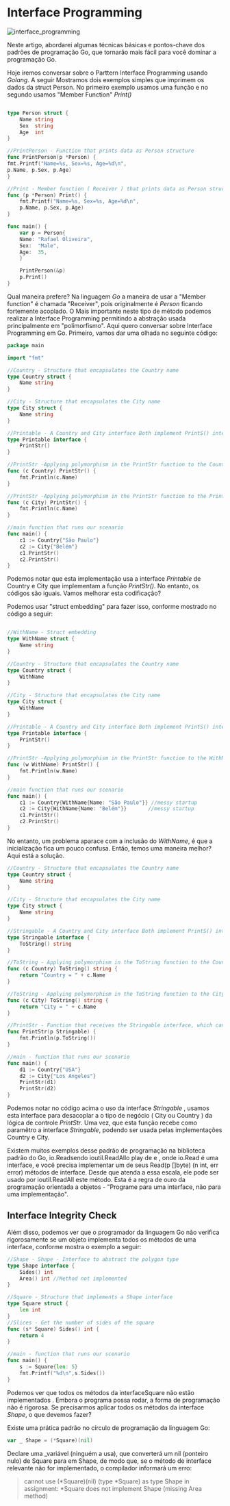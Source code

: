 # Interface Programming

![interface_programming](interface_programming.png)

Neste artigo, abordarei algumas técnicas básicas e pontos-chave dos padrões de programação Go,
que tornarão mais fácil para você dominar a programação Go.

Hoje iremos conversar sobre o Parttern Interface Programming usando *Golang*.
A seguir Mostramos dois exemplos simples que imprimem os dados da struct Person.
No primeiro exemplo usamos uma função e no segundo usamos "Member Function" *Print()*

```go

type Person struct {
    Name string
    Sex  string
    Age  int
}

//PrintPerson - Function that prints data as Person structure
func PrintPerson(p *Person) {
fmt.Printf("Name=%s, Sex=%s, Age=%d\n",
p.Name, p.Sex, p.Age)
}

//Print - Member function ( Receiver ) that prints data as Person structure
func (p *Person) Print() {
    fmt.Printf("Name=%s, Sex=%s, Age=%d\n",
    p.Name, p.Sex, p.Age)
}

func main() {
    var p = Person{
    Name: "Rafael Oliveira",
    Sex:  "Male",
    Age:  35,
    }

    PrintPerson(&p)
    p.Print()
}
```
Qual maneira prefere? Na linguagem *Go* a maneira de usar a "Member function" é chamada "Receiver", pois originalmente é *Person* ficando fortemente acoplado.
O Mais importante neste tipo de método podemos realizar a Interface Programming permitindo a abstração usada principalmente em "polimorfismo".
Aqui quero conversar sobre Interface Programming em Go.
Primeiro, vamos dar uma olhada no seguinte código:

```go
package main

import "fmt"

//Country - Structure that encapsulates the Country name
type Country struct {
	Name string
}

//City - Structure that encapsulates the City name
type City struct {
	Name string
}

//Printable - A Country and City interface Both implement PrintS() interface methods and produce themselves.
type Printable interface {
	PrintStr()
}

//PrintStr -Applying polymorphism in the PrintStr function to the Country structure
func (c Country) PrintStr() {
	fmt.Println(c.Name)
}

//PrintStr -Applying polymorphism in the PrintStr function to the PrintStr structure
func (c City) PrintStr() {
	fmt.Println(c.Name)
}

//main function that runs our scenario
func main() {
	c1 := Country{"São Paulo"}
	c2 := City{"Belém"}
	c1.PrintStr()
	c2.PrintStr()
}

```

Podemos notar que esta implementação usa a interface *Printable* de Country e City que implementam a função
*PrintStr()*. No entanto, os códigos são iguais. Vamos melhorar esta codificação?

Podemos usar "struct embedding" para fazer isso, conforme mostrado no código a seguir:

```go

//WithName - Struct embedding
type WithName struct {
	Name string
}

//Country - Structure that encapsulates the Country name
type Country struct {
	WithName
}

//City - Structure that encapsulates the City name
type City struct {
	WithName
}

//Printable - A Country and City interface Both implement PrintS() interface methods and produce themselves.
type Printable interface {
	PrintStr()
}

//PrintStr -Applying polymorphism in the PrintStr function to the WithName structure
func (w WithName) PrintStr() {
	fmt.Println(w.Name)
}

//main function that runs our scenario
func main() {
	c1 := Country{WithName{Name: "São Paulo"}} //messy startup
	c2 := City{WithName{Name: "Belém"}}       //messy startup
	c1.PrintStr()
	c2.PrintStr()
}
```

No entanto, um problema aparace com a inclusão do *WithName*, é que a inicialização fica um pouco confusa.
Então, temos uma maneira melhor? Aqui está a solução.

````go
//Country - Structure that encapsulates the Country name
type Country struct {
	Name string
}

//City - Structure that encapsulates the City name
type City struct {
	Name string
}

//Stringable - A Country and City interface Both implement PrintS() interface methods and produce themselves.
type Stringable interface {
	ToString() string
}

//ToString - Applying polymorphism in the ToString function to the Country structure
func (c Country) ToString() string {
	return "Country = " + c.Name
}

//ToString - Applying polymorphism in the ToString function to the City structure
func (c City) ToString() string {
	return "City = " + c.Name
}

//PrintStr - Function that receives the Stringable interface, which can be used by Country and City implementations
func PrintStr(p Stringable) {
	fmt.Println(p.ToString())
}

//main - function that runs our scenario
func main() {
	d1 := Country{"USA"}
	d2 := City{"Los Angeles"}
	PrintStr(d1)
	PrintStr(d2)
}
````

Podemos notar no código acima o uso da interface *Stringable* , usamos esta interface para desacoplar a o tipo de negócio ( City ou Country )
da lógica de controle *PrintStr*. Uma vez, que esta função recebe como paramêtro a interface *Stringable*, podendo ser usada pelas implementações Country e City.

Existem muitos exemplos desse padrão de programação na biblioteca padrão do Go, io.Readsendo ioutil.ReadAllo play de e , 
onde io.Read é uma interface, e você precisa implementar um de seus Read(p []byte) (n int, err error) métodos de interface.
Desde que atenda a essa escala, ele pode ser usado por ioutil.ReadAll este método.
Esta é a regra de ouro da programação orientada a objetos - "Programe para uma interface, não para uma implementação".

## Interface Integrity Check

Além disso, podemos ver que o programador da linguagem Go não verifica rigorosamente se um objeto implementa todos 
os métodos de uma interface, conforme mostra o exemplo a seguir:

```go
//Shape - Shape - Interface to abstract the polygon type
type Shape interface {
    Sides() int
    Area() int //Method not implemented
}

//Square - Structure that implements a Shape interface
type Square struct {
    len int
}
//Slices - Get the number of sides of the square
func (s* Square) Sides() int {
    return 4
}

//main - function that runs our scenario
func main() {
    s := Square{len: 5}
    fmt.Printf("%d\n",s.Sides())
}
```

Podemos ver que todos os métodos da interfaceSquare não estão implementados . 
Embora o programa possa rodar, a forma de programação não é rigorosa. Se precisarmos aplicar todos os métodos da interface *Shape*,
o que devemos fazer?

Existe uma prática padrão no círculo de programação da linguagem Go:

````go
var _ Shape = (*Square)(nil)
````

Declare uma _variável (ninguém a usa), que converterá um nil (ponteiro nulo)  de Square para em Shape, de modo que,
se o método de interface relevante não for implementado, o compilador informará um erro:

>cannot use (*Square)(nil) (type *Square) as type Shape in assignment: *Square does not implement Shape (missing Area method)
